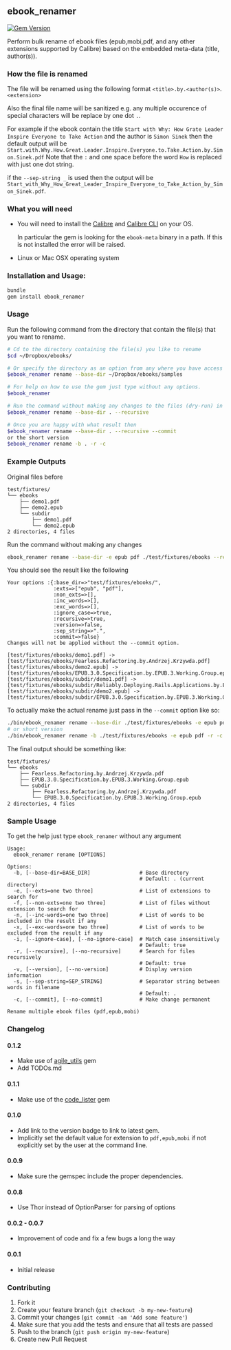## ebook_renamer

[![Gem Version](https://badge.fury.io/rb/ebook_renamer.svg)](http://badge.fury.io/rb/ebook_renamer)

Perform bulk rename of ebook files (epub,mobi,pdf, and any other extensions supported by Calibre)
based on the embedded meta-data (title, author(s)).

### How the file is renamed

The file will be renamed using the following format `<title>.by.<author(s)>`.`<extension>`

Also the final file name will be sanitized e.g. any multiple occurence of special characters will be
replace by one dot `.`.

For example if the ebook contain the title `Start with Why: How Grate Leader Inspire Everyone to Take Action`
and the author is `Simon Sinek` then the default output will be
`Start.with.Why.How.Great.Leader.Inspire.Everyone.to.Take.Action.by.Simon.Sinek.pdf`
Note that the `:` and one space before the word `How` is replaced with just one dot string.

if the `--sep-string _` is used then the output will be
`Start_with_Why_How_Great_Leader_Inspire_Everyone_to_Take_Action_by_Simon_Sinek.pdf`.

### What you will need

* You will need to install the [Calibre](http://www.calibre-ebook.com/) and
  [Calibre CLI](http://manual.calibre-ebook.com/cli/cli-index.html) on your OS.

  In particular the gem is looking for the `ebook-meta` binary in a path.
  If this is not installed the error will be raised.

* Linux or Mac OSX operating system

### Installation and Usage:

```sh
bundle
gem install ebook_renamer
```

### Usage

Run the following command from the directory that contain the file(s) that
you want to rename.

```sh
# Cd to the directory containing the file(s) you like to rename
$cd ~/Dropbox/ebooks/

# Or specify the directory as an option from any where you have access to the gem
$ebook_renamer rename --base-dir ~/Dropbox/ebooks/samples

# For help on how to use the gem just type without any options.
$ebook_renamer

# Run the command without making any changes to the files (dry-run) in the current directory
$ebook_renamer rename --base-dir . --recursive

# Once you are happy with what result then
$ebook_renamer rename --base-dir . --recursive --commit
or the short version
$ebook_renamer rename -b . -r -c
```

### Example Outputs

Original files before

```
test/fixtures/
└── ebooks
    ├── demo1.pdf
    ├── demo2.epub
    └── subdir
        ├── demo1.pdf
        └── demo2.epub
2 directories, 4 files
```

Run the command without making any changes

```sh
ebook_renamer rename --base-dir -e epub pdf ./test/fixtures/ebooks --recursive
```

You should see the result like the following

```
Your options :{:base_dir=>"test/fixtures/ebooks/",
               :exts=>["epub", "pdf"],
               :non_exts=>[],
               :inc_words=>[],
               :exc_words=>[],
               :ignore_case=>true,
               :recursive=>true,
               :version=>false,
               :sep_string=>".",
               :commit=>false}
Changes will not be applied without the --commit option.

[test/fixtures/ebooks/demo1.pdf] -> [test/fixtures/ebooks/Fearless.Refactoring.by.Andrzej.Krzywda.pdf]
[test/fixtures/ebooks/demo2.epub] -> [test/fixtures/ebooks/EPUB.3.0.Specification.by.EPUB.3.Working.Group.epub]
[test/fixtures/ebooks/subdir/demo1.pdf] -> [test/fixtures/ebooks/subdir/Reliably.Deploying.Rails.Applications.by.Ben.Dixon.pdf]
[test/fixtures/ebooks/subdir/demo2.epub] -> [test/fixtures/ebooks/subdir/EPUB.3.0.Specification.by.EPUB.3.Working.Group.epub]

```

To actually make the actual rename just pass in the `--commit` option like so:

```sh
./bin/ebook_renamer rename --base-dir ./test/fixtures/ebooks -e epub pdf --recursive --commit
# or short version
./bin/ebook_renamer rename -b ./test/fixtures/ebooks -e epub pdf -r -c
```

The final output should be something like:

```
test/fixtures/
└── ebooks
    ├── Fearless.Refactoring.by.Andrzej.Krzywda.pdf
    ├── EPUB.3.0.Specification.by.EPUB.3.Working.Group.epub
    └── subdir
        ├── Fearless.Refactoring.by.Andrzej.Krzywda.pdf
        └── EPUB.3.0.Specification.by.EPUB.3.Working.Group.epub
2 directories, 4 files
```

### Sample Usage

To get the help just type `ebook_renamer` without any argument

```
Usage:
  ebook_renamer rename [OPTIONS]

Options:
  -b, [--base-dir=BASE_DIR]                # Base directory
                                           # Default: . (current directory)
  -e, [--exts=one two three]               # List of extensions to search for
  -f, [--non-exts=one two three]           # List of files without extension to search for
  -n, [--inc-words=one two three]          # List of words to be included in the result if any
  -x, [--exc-words=one two three]          # List of words to be excluded from the result if any
  -i, [--ignore-case], [--no-ignore-case]  # Match case insensitively
                                           # Default: true
  -r, [--recursive], [--no-recursive]      # Search for files recursively
                                           # Default: true
  -v, [--version], [--no-version]          # Display version information
  -s, [--sep-string=SEP_STRING]            # Separator string between words in filename
                                           # Default: .
  -c, [--commit], [--no-commit]            # Make change permanent

Rename multiple ebook files (pdf,epub,mobi)
```

### Changelog

#### 0.1.2
- Make use of [agile_utils] gem
- Add TODOs.md

#### 0.1.1
- Make use of the [code_lister][] gem

#### 0.1.0
- Add link to the version badge to link to latest gem.
- Implicitly set the default value for extension to `pdf,epub,mobi` if
  not explicitly set by the user at the command line.

#### 0.0.9
- Make sure the gemspec include the proper dependencies.

#### 0.0.8
- Use Thor instead of OptionParser for parsing of options

#### 0.0.2 - 0.0.7
- Improvement of code and fix a few bugs a long the way

#### 0.0.1
- Initial release

### Contributing

1. Fork it
2. Create your feature branch (`git checkout -b my-new-feature`)
3. Commit your changes (`git commit -am 'Add some feature'`)
4. Make sure that you add the tests and ensure that all tests are passed
5. Push to the branch (`git push origin my-new-feature`)
6. Create new Pull Request

[agile_utils]: https://rubygems.org/gems/agile_utils
[code_lister]: https://rubygems.org/gems/code_lister
